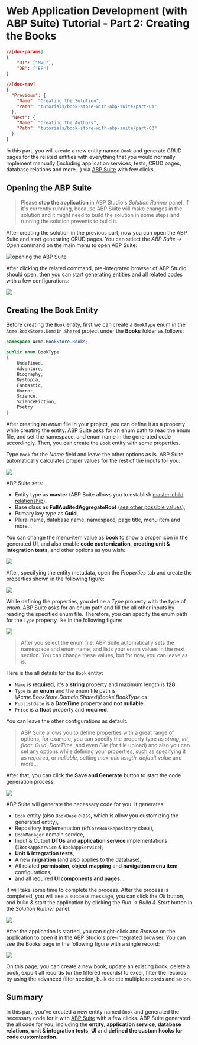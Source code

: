 # Web Application Development (with ABP Suite) Tutorial - Part 2: Creating the Books
````json
//[doc-params]
{
    "UI": ["MVC"],
    "DB": ["EF"]
}
````
````json
//[doc-nav]
{
  "Previous": {
    "Name": "Creating the Solution",
    "Path": "tutorials/book-store-with-abp-suite/part-01"
  },
  "Next": {
    "Name": "Creating the Authors",
    "Path": "tutorials/book-store-with-abp-suite/part-03"
  }
}
````

In this part, you will create a new entity named `Book` and generate CRUD pages for the related entities with everything that you would normally implement manually (including application services, tests, CRUD pages, database relations and more...) via [ABP Suite](../../suite/index.md) with few clicks.

## Opening the ABP Suite

> Please **stop the application** in ABP Studio's *Solution Runner* panel, if it's currently running, because ABP Suite will make changes in the solution and it might need to build the solution in some steps and running the solution prevents to build it.

After creating the solution in the previous part, now you can open the ABP Suite and start generating CRUD pages. You can select the *ABP Suite -> Open* command on the main menu to open ABP Suite:

![opening the ABP Suite](./images/abp-suite-opening.png)

After clicking the related command, pre-integrated browser of ABP Studio should open, then you can start generating entities and all related codes with a few configurations:

![](./images/studio-browser-suite.png)

## Creating the Book Entity

Before creating the `Book` entity, first we can create a `BookType` enum in the `Acme.BookStore.Domain.Shared` project under the **Books** folder as follows:

```csharp
namespace Acme.BookStore.Books;

public enum BookType
{
    Undefined,
    Adventure,
    Biography,
    Dystopia,
    Fantastic,
    Horror,
    Science,
    ScienceFiction,
    Poetry
}
```

After creating an _enum_ file in your project, you can define it as a property while creating the entity. ABP Suite asks for an enum path to read the enum file, and set the namespace, and enum name in the generated code accordingly. Then, you can create the `Book` entity with some properties. 

Type `Book` for the *Name* field and leave the other options as is. ABP Suite automatically calculates proper values for the rest of the inputs for you:

![](./images/suite-book-entity-1.png)

ABP Suite sets:

* Entity type as **master** (ABP Suite allows you to establish [master-child relationship](../../suite/creating-master-detail-relationship.md)),
* Base class as **FullAuditedAggregateRoot** ([see other possible values](../../framework/architecture/domain-driven-design/entities.md)),
* Primary key type as **Guid**,
* Plural name, database name, namespace, page title, menu item and more...

You can change the menu-item value as **book** to show a proper icon in the generated UI, and also enable **code customization**, **creating unit & integration tests**, and other options as you wish:

![](./images/suite-book-entity-2.png)

After, specifying the entity metadata, open the *Properties* tab and create the properties shown in the following figure:

![](./images/suite-book-entity-3.png)

While defining the properties, you define a *Type* property with the type of *enum*. ABP Suite asks for an enum path and fill the all other inputs by reading the specified enum file. Therefore, you can specify the enum path for the `Type` property like in the following figure:

![](./images/suite-book-entity-4.png)

> After you select the enum file, ABP Suite automatically sets the namespace and enum name, and lists your enum values in the next section. You can change these values, but for now, you can leave as is.

Here is the all details for the `Book` entity:

* `Name` is **required**, it's a **string** property and maximum length is **128**.
* `Type` is an **enum** and the enum file path is *\Acme.BookStore.Domain.Shared\Books\BookType.cs*.
* `PublishDate` is a **DateTime** property and **not nullable**.
* `Price` is a **float** property and **required**.

You can leave the other configurations as default.

> ABP Suite allows you to define properties with a great range of options, for example, you can specify the property type as *string*, *int*, *float*, *Guid*, *DateTime*, and even *File* (for file upload) and also you can set any options while defining your properties, such as specifying it as *required*, or *nullable*, setting *max-min length*, *default value* and more...

After that, you can click the **Save and Generate** button to start the code generation process:

![](./images/suite-book-entity-5.png)

ABP Suite will generate the necessary code for you. It generates:

* `Book` entity (also `BookBase` class, which is allow you customizing the generated entity),
* Repository implementation (`EfCoreBookRepository` class),
* `BookManager` domain service,
* Input & Output **DTOs** and **application service** implementations (`IBookAppService` & `BookAppService`),
* **Unit & integration tests**,
* A new **migration** (and also applies to the database),
* All related **permission**, **object mapping** and **navigation menu item** configurations,
* and all required **UI components and pages**...

It will take some time to complete the process. After the process is completed, you will see a success message, you can click the *Ok* button, and build & start the application by clicking the *Run -> Build & Start* button in the *Solution Runner* panel:

![](./images/suite-book-entity-6.png)

After the application is started, you can right-click and *Browse* on the application to open it in the ABP Studio's pre-integrated browser. You can see the Books page in the following figure with a single record:

![](./images/suite-book-pages-1.png)

On this page, you can create a new book, update an existing book, delete a book, export all records (or the filtered records) to excel, filter the records by using the advanced filter section, bulk delete multiple records and so on.

## Summary

In this part, you've created a new entity named `Book` and generated the necessary code for it with [ABP Suite](../../suite/index.md) with a few clicks. ABP Suite generated the all code for you, including the **entity**, **application service**, **database relations**, **unit & integration tests**, **UI** and **defined the custom hooks for code customization**.